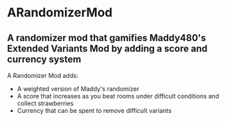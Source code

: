 # ARandomizerMod
## A randomizer mod that gamifies Maddy480's Extended Variants Mod by adding a score and currency system

A Randomizer Mod adds:
- A weighted version of Maddy's randomizer
- A score that increases as you beat rooms under difficult conditions and collect strawberries
- Currency that can be spent to remove difficult variants
